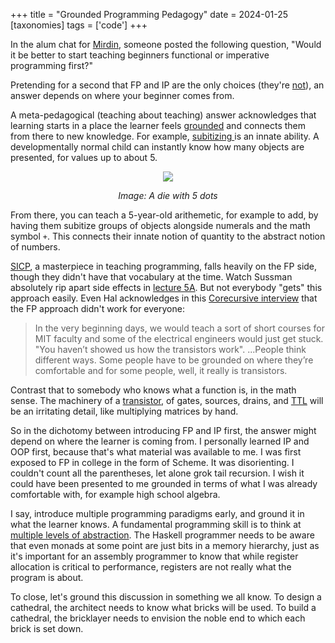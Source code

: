 +++
title = "Grounded Programming Pedagogy"
date = 2024-01-25
[taxonomies]
tags = ['code']
+++

 In the alum chat for [Mirdin](https://www.mirdin.com), someone posted the following question, "Would it be better to start teaching beginners functional or imperative programming first?"
 
 Pretending for a second that FP and IP are the only choices (they're [not](https://info.ucl.ac.be/~pvr/VanRoyChapter.pdf)), an answer depends on where your beginner comes from.

A meta-pedagogical (teaching about teaching) answer acknowledges that learning starts in a place the learner feels [grounded](https://argumatronic.com/posts/2018-09-02-effective-metaphor.html) and connects them from there to new knowledge. For example, [subitizing ](https://en.wikipedia.org/wiki/Subitizing) is an innate ability. A developmentally normal child can instantly know how many objects are presented, for values up to about 5.

<div style="text-align: center; width: 60%; margin: 0 auto;">
  <img src="../img/5_die.png"/>
  <p style="font-style: italic">Image: A die with 5 dots</p>
</div>

From there, you can teach a 5-year-old arithemetic, for example to add, by having them subitize groups of objects alongside numerals and the math symbol `+`. This connects their innate notion of quantity to the abstract notion of numbers.

[SICP](https://web.mit.edu/6.001/6.037/sicp.pdf), a masterpiece in teaching programming, falls heavily on the FP side, though they didn't have that vocabulary at the time. Watch Sussman absolutely rip apart side effects in [lecture 5A](https://ocw.mit.edu/courses/6-001-structure-and-interpretation-of-computer-programs-spring-2005/resources/5a-assignment-state-and-side-effects/). But not everybody "gets" this approach easily. Even Hal acknowledges in this [Corecursive interview](https://corecursive.com/039-hal-abelson-sicp/) that the FP approach didn't work for everyone: 

> In the very beginning days, we would teach a sort of short courses for MIT faculty and some of the electrical engineers would just get stuck. "You haven’t showed us how the transistors work". ...People think different ways. Some people have to be grounded on where they’re comfortable and for some people, well, it really is transistors. 

Contrast that to somebody who knows what a function is, in the math sense. The machinery of a [transistor](https://en.wikipedia.org/wiki/Transistor), of gates, sources, drains, and [TTL](https://en.wikipedia.org/wiki/Transistor%E2%80%93transistor_logic) will be an irritating detail, like multiplying matrices by hand.

So in the dichotomy between introducing FP and IP first, the answer might depend on where the learner is coming from. I personally learned IP and OOP first, because that's what material was available to me. I was first exposed to FP in college in the form of Scheme. It was disorienting. I couldn't count all the parentheses, let alone grok tail recursion. I wish it could have been presented to me grounded in terms of what I was already comfortable with, for example high school algebra.

I say, introduce multiple programming paradigms early, and ground it in what the learner knows. A fundamental programming skill is to think at [multiple levels of abstraction](https://www.joelonsoftware.com/2002/11/11/the-law-of-leaky-abstractions/). The Haskell programmer needs to be aware that even monads at some point are just bits in a memory hierarchy, just as it's important for an assembly programmer to know that while register allocation is critical to performance, registers are not really what the program is about.

To close, let's ground this discussion in something we all know. To design a cathedral, the architect needs to know what bricks will be used. To build a cathedral, the bricklayer needs to envision the noble end to which each brick is set down.
